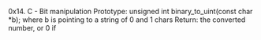 0x14. C - Bit manipulation
Prototype: unsigned int binary_to_uint(const char *b);
where b is pointing to a string of 0 and 1 chars
Return: the converted number, or 0 if
